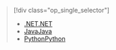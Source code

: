 > [!div class="op_single_selector"]
> * [<span data-ttu-id="43571-101">.NET</span><span class="sxs-lookup"><span data-stu-id="43571-101">.NET</span></span>](../articles/storage/common/storage-client-side-encryption.md)
> * [<span data-ttu-id="43571-102">Java</span><span class="sxs-lookup"><span data-stu-id="43571-102">Java</span></span>](../articles/storage/common/storage-client-side-encryption-java.md)
> * [<span data-ttu-id="43571-103">Python</span><span class="sxs-lookup"><span data-stu-id="43571-103">Python</span></span>](../articles/storage/common/storage-client-side-encryption-python.md)
> 
> 

